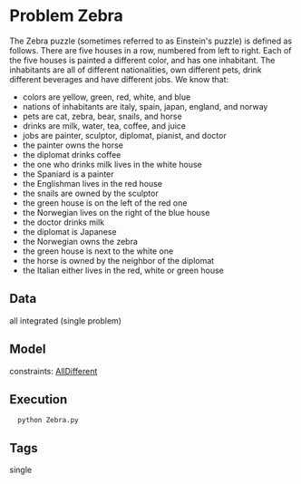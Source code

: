 # Problem Zebra

The Zebra puzzle (sometimes referred to as Einstein's puzzle) is defined as follows.
There are five houses in a row, numbered from left to right.
Each of the five houses is painted a different color, and has one inhabitant.
The inhabitants are all of different nationalities, own different pets, drink different beverages and have different jobs.
We know that:
 - colors are yellow, green, red, white, and blue
 - nations of inhabitants are italy, spain, japan, england, and norway
 - pets are cat, zebra, bear, snails, and horse
 - drinks are milk, water, tea, coffee, and juice
 - jobs are painter, sculptor, diplomat, pianist, and doctor
 - the painter owns the horse
 - the diplomat drinks coffee
 - the one who drinks milk lives in the white house
 - the Spaniard is a painter
 - the Englishman lives in the red house
 - the snails are owned by the sculptor
 - the green house is on the left of the red one
 - the Norwegian lives on the right of the blue house
 - the doctor drinks milk
 - the diplomat is Japanese
 - the Norwegian owns the zebra
 - the green house is next to the white one
 - the horse is owned by the neighbor of the diplomat
 - the Italian either lives in the red, white or green house

## Data
  all integrated (single problem)

## Model
  constraints: [AllDifferent](http://pycsp.org/documentation/constraints/AllDifferent)

## Execution
```
  python Zebra.py
```

## Tags
  single
